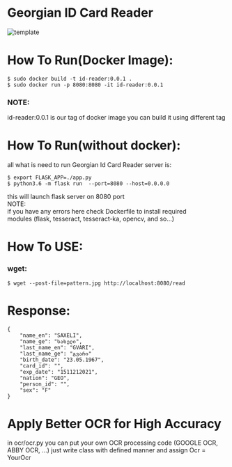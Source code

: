# Georgian ID Card Reader #
![template](https://i.ibb.co/S6dpm5w/id-template-front.png)

# How To Run(Docker Image): #
```console
$ sudo docker build -t id-reader:0.0.1 .
$ sudo docker run -p 8080:8080 -it id-reader:0.0.1
```
### NOTE: ###
id-reader:0.0.1 is our tag of docker image you can build it using different tag 

# How To Run(without docker): #
all what is need to run Georgian Id Card Reader server is:  
```console
$ export FLASK_APP=./app.py  
$ python3.6 -m flask run  --port=8080 --host=0.0.0.0
```
this will launch flask server on 8080 port  
NOTE:  
    if you have any errors here check Dockerfile to install required  
    modules (flask, tesseract, tesseract-ka, opencv, and so...)  

# How To USE: #
### wget: ###
```console
$ wget --post-file=pattern.jpg http://localhost:8080/read
```

# Response: #
```
{
    "name_en": "SAXELI",
    "name_ge": "სახელი",
    "last_name_en": "GVARI",
    "last_name_ge": "გვარი"
    "birth_date": "23.05.1967", 
    "card_id": "", 
    "exp_date": "1511212021",
    "nation": "GEO", 
    "person_id": "", 
    "sex": "F"
}
```

# Apply Better OCR for High Accuracy #
in ocr/ocr.py you can put your own OCR processing code (GOOGLE OCR, ABBY OCR, ...)
just write class with defined manner and assign 
Ocr = YourOcr